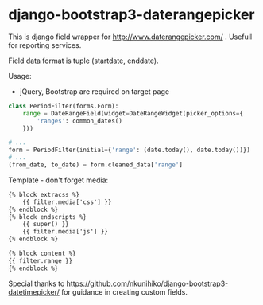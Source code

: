 # django-bootstrap3-daterangepicker

This is django field wrapper for http://www.daterangepicker.com/ . Usefull for reporting services.

Field data format is tuple (startdate, enddate).

Usage:
* jQuery, Bootstrap are required on target page

```python
class PeriodFilter(forms.Form):
    range = DateRangeField(widget=DateRangeWidget(picker_options={
        'ranges': common_dates()
    }))

# ...    
form = PeriodFilter(initial={'range': (date.today(), date.today())})
# ...
(from_date, to_date) = form.cleaned_data['range']
```

Template - don't forget media:
```html
{% block extracss %}
    {{ filter.media['css'] }}
{% endblock %}
{% block endscripts %}
    {{ super() }}
    {{ filter.media['js'] }}
{% endblock %}

{% block content %}
{{ filter.range }}
{% endblock %}
```

Special thanks to https://github.com/nkunihiko/django-bootstrap3-datetimepicker/ for guidance in creating custom fields.
